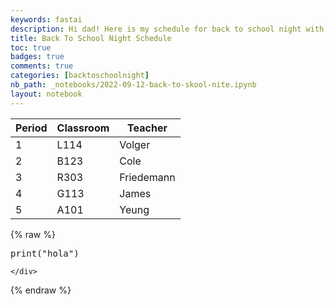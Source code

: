 ```yaml
---
keywords: fastai
description: Hi dad! Here is my schedule for back to school night with classroom numbers, teacher names, and period.
title: Back To School Night Schedule
toc: true 
badges: true
comments: true
categories: [backtoschoolnight]
nb_path: _notebooks/2022-09-12-back-to-skool-nite.ipynb
layout: notebook
---
```


<!--
#################################################
### THIS FILE WAS AUTOGENERATED! DO NOT EDIT! ###
#################################################
# file to edit: _notebooks/2022-09-12-back-to-skool-nite.ipynb
-->

<div class="container" id="notebook-container">
        
<div class="cell border-box-sizing text_cell rendered"><div class="inner_cell">
<div class="text_cell_render border-box-sizing rendered_html">
<table>
<thead><tr>
<th>Period</th>
<th>Classroom</th>
<th>Teacher</th>
</tr>
</thead>
<tbody>
<tr>
<td>1</td>
<td>L114</td>
<td>Volger</td>
</tr>
<tr>
<td>2</td>
<td>B123</td>
<td>Cole</td>
</tr>
<tr>
<td>3</td>
<td>R303</td>
<td>Friedemann</td>
</tr>
<tr>
<td>4</td>
<td>G113</td>
<td>James</td>
</tr>
<tr>
<td>5</td>
<td>A101</td>
<td>Yeung</td>
</tr>
</tbody>
</table>

</div>
</div>
</div>
    {% raw %}
    
<div class="cell border-box-sizing code_cell rendered">
<div class="input">

<div class="inner_cell">
    <div class="input_area">
<div class=" highlight hl-python"><pre><span></span><span class="nb">print</span><span class="p">(</span><span class="s2">&quot;hola&quot;</span><span class="p">)</span>
</pre></div>

    </div>
</div>
</div>

</div>
    {% endraw %}

</div>
 

